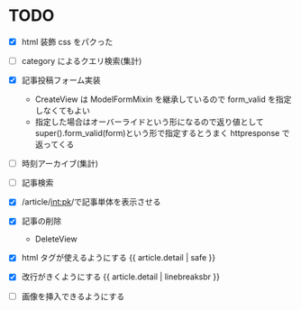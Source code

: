# TODO

- [x] html 装飾
      css をパクった
- [ ] category によるクエリ検索(集計)
- [x] 記事投稿フォーム実装

  - CreateView は ModelFormMixin を継承しているので form_valid を指定しなくてもよい
  - 指定した場合はオーバーライドという形になるので返り値として super().form_valid(form)という形で指定するとうまく httpresponse で返ってくる

- [ ] 時刻アーカイブ(集計)
- [ ] 記事検索
- [x] /article/<int:pk>/で記事単体を表示させる
- [x] 記事の削除

  - DeleteView

- [x] html タグが使えるようにする
      {{ article.detail | safe }}
- [x] 改行がきくようにする
      {{ article.detail | linebreaksbr }}
- [ ] 画像を挿入できるようにする
